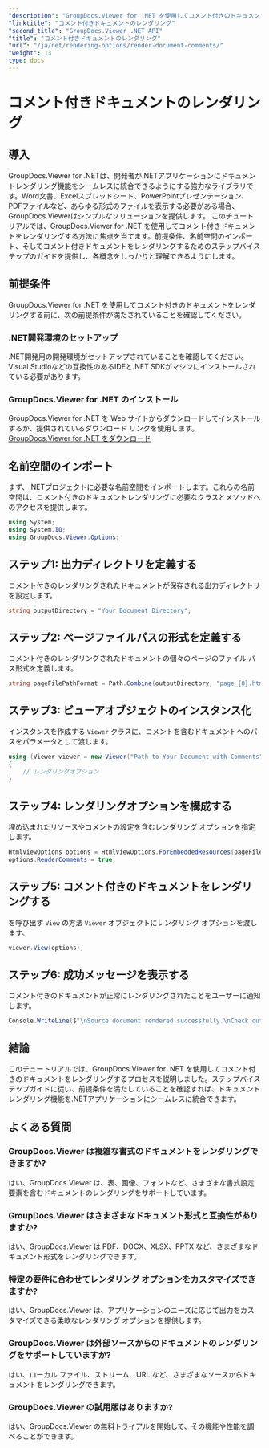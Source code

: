 ```yaml
---
"description": "GroupDocs.Viewer for .NET を使用してコメント付きのドキュメントをレンダリングする方法を学びましょう。ステップバイステップのガイドに従って、シームレスな統合を実現しましょう。"
"linktitle": "コメント付きドキュメントのレンダリング"
"second_title": "GroupDocs.Viewer .NET API"
"title": "コメント付きドキュメントのレンダリング"
"url": "/ja/net/rendering-options/render-document-comments/"
"weight": 13
type: docs
---
```

# コメント付きドキュメントのレンダリング

## 導入
GroupDocs.Viewer for .NETは、開発者が.NETアプリケーションにドキュメントレンダリング機能をシームレスに統合できるようにする強力なライブラリです。Word文書、Excelスプレッドシート、PowerPointプレゼンテーション、PDFファイルなど、あらゆる形式のファイルを表示する必要がある場合、GroupDocs.Viewerはシンプルなソリューションを提供します。
このチュートリアルでは、GroupDocs.Viewer for .NET を使用してコメント付きドキュメントをレンダリングする方法に焦点を当てます。前提条件、名前空間のインポート、そしてコメント付きドキュメントをレンダリングするためのステップバイステップのガイドを提供し、各概念をしっかりと理解できるようにします。
## 前提条件
GroupDocs.Viewer for .NET を使用してコメント付きのドキュメントをレンダリングする前に、次の前提条件が満たされていることを確認してください。
### .NET開発環境のセットアップ
.NET開発用の開発環境がセットアップされていることを確認してください。Visual Studioなどの互換性のあるIDEと.NET SDKがマシンにインストールされている必要があります。
### GroupDocs.Viewer for .NET のインストール
GroupDocs.Viewer for .NET を Web サイトからダウンロードしてインストールするか、提供されているダウンロード リンクを使用します。
[GroupDocs.Viewer for .NET をダウンロード](https://releases.groupdocs.com/viewer/net/)

## 名前空間のインポート
まず、.NETプロジェクトに必要な名前空間をインポートします。これらの名前空間は、コメント付きのドキュメントレンダリングに必要なクラスとメソッドへのアクセスを提供します。
```csharp
using System;
using System.IO;
using GroupDocs.Viewer.Options;
```

## ステップ1: 出力ディレクトリを定義する
コメント付きのレンダリングされたドキュメントが保存される出力ディレクトリを設定します。
```csharp
string outputDirectory = "Your Document Directory";
```
## ステップ2: ページファイルパスの形式を定義する
コメント付きのレンダリングされたドキュメントの個々のページのファイル パス形式を定義します。
```csharp
string pageFilePathFormat = Path.Combine(outputDirectory, "page_{0}.html");
```
## ステップ3: ビューアオブジェクトのインスタンス化
インスタンスを作成する `Viewer` クラスに、コメントを含むドキュメントへのパスをパラメータとして渡します。
```csharp
using (Viewer viewer = new Viewer("Path to Your Document with Comments"))
{
    // レンダリングオプション
}
```
## ステップ4: レンダリングオプションを構成する
埋め込まれたリソースやコメントの設定を含むレンダリング オプションを指定します。
```csharp
HtmlViewOptions options = HtmlViewOptions.ForEmbeddedResources(pageFilePathFormat);
options.RenderComments = true;
```
## ステップ5: コメント付きのドキュメントをレンダリングする
を呼び出す `View` の方法 `Viewer` オブジェクトにレンダリング オプションを渡します。
```csharp
viewer.View(options);
```
## ステップ6: 成功メッセージを表示する
コメント付きのドキュメントが正常にレンダリングされたことをユーザーに通知します。
```csharp
Console.WriteLine($"\nSource document rendered successfully.\nCheck output in {outputDirectory}.");
```

## 結論
このチュートリアルでは、GroupDocs.Viewer for .NET を使用してコメント付きのドキュメントをレンダリングするプロセスを説明しました。ステップバイステップガイドに従い、前提条件を満たしていることを確認すれば、ドキュメントレンダリング機能を.NETアプリケーションにシームレスに統合できます。
## よくある質問
### GroupDocs.Viewer は複雑な書式のドキュメントをレンダリングできますか?
はい、GroupDocs.Viewer は、表、画像、フォントなど、さまざまな書式設定要素を含むドキュメントのレンダリングをサポートしています。
### GroupDocs.Viewer はさまざまなドキュメント形式と互換性がありますか?
はい、GroupDocs.Viewer は PDF、DOCX、XLSX、PPTX など、さまざまなドキュメント形式をレンダリングできます。
### 特定の要件に合わせてレンダリング オプションをカスタマイズできますか?
はい、GroupDocs.Viewer は、アプリケーションのニーズに応じて出力をカスタマイズできる柔軟なレンダリング オプションを提供します。
### GroupDocs.Viewer は外部ソースからのドキュメントのレンダリングをサポートしていますか?
はい、ローカル ファイル、ストリーム、URL など、さまざまなソースからドキュメントをレンダリングできます。
### GroupDocs.Viewer の試用版はありますか?
はい、GroupDocs.Viewer の無料トライアルを開始して、その機能や性能を調べることができます。